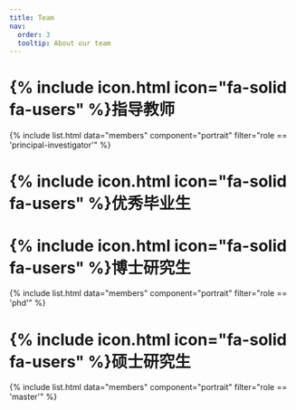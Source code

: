 ```yaml
---
title: Team
nav:
  order: 3
  tooltip: About our team
---
```


# {% include icon.html icon="fa-solid fa-users" %}指导教师

{% include list.html data="members" component="portrait" filter="role == 'principal-investigator'" %}

# {% include icon.html icon="fa-solid fa-users" %}优秀毕业生

# {% include icon.html icon="fa-solid fa-users" %}博士研究生

{% include list.html data="members" component="portrait" filter="role == 'phd'" %}

# {% include icon.html icon="fa-solid fa-users" %}硕士研究生

{% include list.html data="members" component="portrait" filter="role == 'master'" %}
